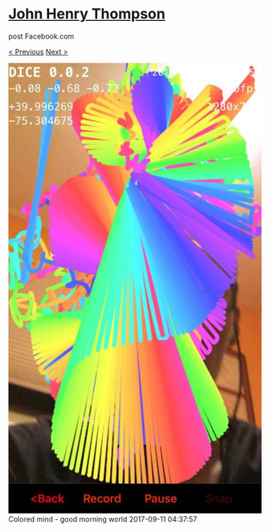 # [John Henry Thompson](../README.md)
post Facebook.com

[< Previous](2017-09-11-3.md) [Next >](2017-09-09-2.md)

[![](../media/2017-09-11/Timeline-Photos-Colored-mind-good-morning-world-1.jpg)](../README.md)
Colored mind - good morning world
2017-09-11 04:37:57